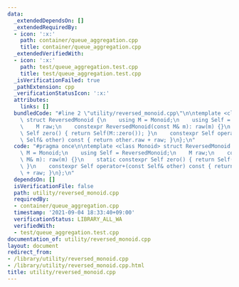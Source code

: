 ```yaml
---
data:
  _extendedDependsOn: []
  _extendedRequiredBy:
  - icon: ':x:'
    path: container/queue_aggregation.cpp
    title: container/queue_aggregation.cpp
  _extendedVerifiedWith:
  - icon: ':x:'
    path: test/queue_aggregation.test.cpp
    title: test/queue_aggregation.test.cpp
  _isVerificationFailed: true
  _pathExtension: cpp
  _verificationStatusIcon: ':x:'
  attributes:
    links: []
  bundledCode: "#line 2 \"utility/reversed_monoid.cpp\"\n\ntemplate <class Monoid>\
    \ struct ReversedMonoid {\n    using M = Monoid;\n    using Self = ReversedMonoid;\n\
    \    M raw;\n    constexpr ReversedMonoid(const M& m): raw(m) {}\n    static constexpr\
    \ Self zero() { return Self(M::zero()); }\n    constexpr Self operator+(const\
    \ Self& other) const { return other.raw + raw; }\n};\n"
  code: "#pragma once\n\ntemplate <class Monoid> struct ReversedMonoid {\n    using\
    \ M = Monoid;\n    using Self = ReversedMonoid;\n    M raw;\n    constexpr ReversedMonoid(const\
    \ M& m): raw(m) {}\n    static constexpr Self zero() { return Self(M::zero());\
    \ }\n    constexpr Self operator+(const Self& other) const { return other.raw\
    \ + raw; }\n};\n"
  dependsOn: []
  isVerificationFile: false
  path: utility/reversed_monoid.cpp
  requiredBy:
  - container/queue_aggregation.cpp
  timestamp: '2021-09-04 18:33:40+09:00'
  verificationStatus: LIBRARY_ALL_WA
  verifiedWith:
  - test/queue_aggregation.test.cpp
documentation_of: utility/reversed_monoid.cpp
layout: document
redirect_from:
- /library/utility/reversed_monoid.cpp
- /library/utility/reversed_monoid.cpp.html
title: utility/reversed_monoid.cpp
---
```

